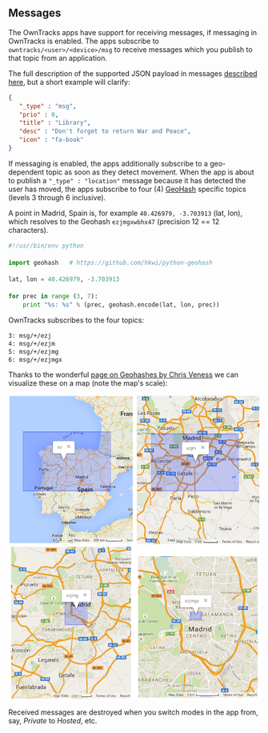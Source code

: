 ## Messages

The OwnTracks apps have support for receiving messages, if messaging in OwnTracks is enabled. The apps subscribe to `owntracks/<user>/<device>/msg` to receive messages which you publish to that topic from an application.

The full description of the supported JSON payload in messages [described here](../tech/json.md), but a short example will clarify:

```json
{
   "_type" : "msg",
   "prio" : 0,
   "title" : "Library",
   "desc" : "Don't forget to return War and Peace",
   "icon" : "fa-book"
}
```

If messaging is enabled, the apps additionally subscribe to a geo-dependent topic as soon as they detect movement. When the app is about to publish a `"_type" : "location"` message because it has detected the user has moved, the apps subscribe to four (4) [GeoHash](https://en.wikipedia.org/wiki/Geohash) specific topics (levels 3 through 6 inclusive).

A point in Madrid, Spain is, for example `40.426979, -3.703913` (lat, lon), which resolves to the Geohash `ezjmgxwbhx47` (precision 12 == 12 characters).

```python
#!/usr/bin/env python

import geohash   # https://github.com/hkwi/python-geohash

lat, lon = 40.426979, -3.703913

for prec in range (3, 7):
    print "%s: %s" % (prec, geohash.encode(lat, lon, prec))
```

OwnTracks subscribes to the four topics:

```
3: msg/+/ezj
4: msg/+/ezjm
5: msg/+/ezjmg
6: msg/+/ezjmgx
```

Thanks to the wonderful [page on Geohashes by Chris Veness](http://www.movable-type.co.uk/scripts/geohash.html) we can visualize these on a map (note the map's scale):

![lbs geohash](images/lbs-geohash.png)

Received messages are destroyed when you switch modes in the app from, say, _Private_ to _Hosted_, etc.
